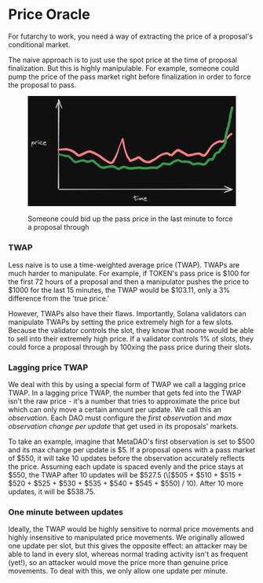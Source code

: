 # Price Oracle

For futarchy to work, you need a way of extracting the price of a proposal's conditional market.

The naive approach is to just use the spot price at the time of proposal finalization. But this is highly manipulable. For example, someone could pump the price of the pass market right before finalization in order to force the proposal to pass.

<figure><img src="../.gitbook/assets/conditional-markets(3).png" alt=""><figcaption><p>Someone could bid up the pass price in the last minute to force a proposal through</p></figcaption></figure>

### TWAP

Less naive is to use a time-weighted average price (TWAP). TWAPs are much harder to manipulate. For example, if TOKEN's pass price is $100 for the first 72 hours of a proposal and then a manipulator pushes the price to $1000 for the last 15 minutes, the TWAP would be $103.11, only a 3% difference from the 'true price.'

However, TWAPs also have their flaws. Importantly, Solana validators can manipulate TWAPs by setting the price extremely high for a few slots. Because the validator controls the slot, they know that noone would be able to sell into their extremely high price. If a validator controls 1% of slots, they could force a proposal through by 100xing the pass price during their slots.

### Lagging price TWAP

We deal with this by using a special form of TWAP we call a lagging price TWAP. In a lagging price TWAP, the number that gets fed into the TWAP isn't the raw price - it's a number that tries to approximate the price but which can only move a certain amount per update. We call this an _observation_. Each DAO must configure the _first observation_ and _max observation change per update_ that get used in its proposals' markets.

To take an example, imagine that MetaDAO's first observation is set to $500 and its max change per update is $5. If a proposal opens with a pass market of $550, it will take 10 updates before the observation accurately reflects the price. Assuming each update is spaced evenly and the price stays at $550, the TWAP after 10 updates will be $527.5 (\[$505 + $510 + $515 + $520 + $525 + $530 + $535 + $540 + $545 + $550] / 10). After 10 more updates, it will be $538.75.

### One minute between updates

Ideally, the TWAP would be highly sensitive to normal price movements and highly insensitive to manipulated price movements. We originally allowed one update per slot, but this gives the opposite effect: an attacker may be able to land in every slot, whereas normal trading activity isn't as frequent (yet!), so an attacker would move the price more than genuine price movements. To deal with this, we only allow one update per minute.
